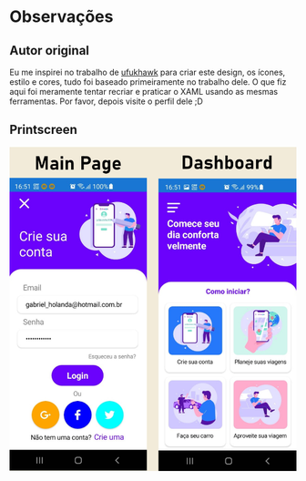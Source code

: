 # Observações
## Autor original
Eu me inspirei no trabalho de [ufukhawk](https://github.com/ufukhawk) para criar este design, os ícones, estilo e cores, tudo foi baseado primeiramente no trabalho dele. O que fiz aqui foi meramente tentar recriar e praticar o XAML usando as mesmas ferramentas. Por favor, depois visite o perfil dele ;D

## Printscreen
![Preview](https://github.com/HDG-Gabriel/DesignApps/blob/main/DesignExemplos/Chased-Home-Clone/Printscreen/Paper.jpg)
